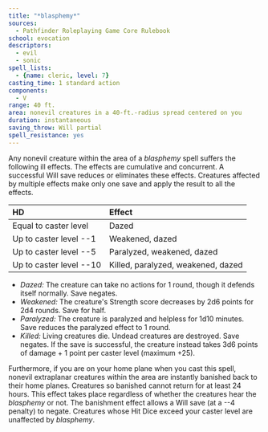 ```yaml
---
title: "*blasphemy*"
sources:
  - Pathfinder Roleplaying Game Core Rulebook
school: evocation
descriptors:
  - evil
  - sonic
spell_lists:
  - {name: cleric, level: 7}
casting_time: 1 standard action
components:
  - V
range: 40 ft.
area: nonevil creatures in a 40-ft.-radius spread centered on you
duration: instantaneous
saving_throw: Will partial
spell_resistance: yes
---
```


Any nonevil creature within the area of a *blasphemy* spell suffers the following ill effects. The effects are cumulative and concurrent. A successful Will save reduces or eliminates these effects. Creatures affected by multiple effects make only one save and apply the result to all the effects.

HD | Effect
:--|:--
Equal to caster level | Dazed
Up to caster level --1 | Weakened, dazed
Up to caster level --5 | Paralyzed, weakened, dazed
Up to caster level --10 | Killed, paralyzed, weakened, dazed

- *Dazed:* The creature can take no actions for 1 round, though it defends itself normally. Save negates.
- *Weakened:* The creature's Strength score decreases by 2d6 points for 2d4 rounds. Save for half.
- *Paralyzed:* The creature is paralyzed and helpless for 1d10 minutes. Save reduces the paralyzed effect to 1 round.
- *Killed:* Living creatures die. Undead creatures are destroyed. Save negates. If the save is successful, the creature instead takes 3d6 points of damage + 1 point per caster level (maximum +25).

Furthermore, if you are on your home plane when you cast this spell, nonevil extraplanar creatures within the area are instantly banished back to their home planes. Creatures so banished cannot return for at least 24 hours. This effect takes place regardless of whether the creatures hear the *blasphemy* or not. The banishment effect allows a Will save (at a --4 penalty) to negate.
Creatures whose Hit Dice exceed your caster level are unaffected by *blasphemy*.

